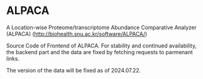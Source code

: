 # ALPACA
A Location-wise Proteome/transcriptome Abundance Comparative Analyzer (ALPACA) (http://biohealth.snu.ac.kr/software/ALPACA/)

Source Code of Frontend of ALPACA. For stability and continued availability, the backend part and the data are fixed by fetching requests to parmenant links.

The version of the data will be fixed as of 2024.07.22.
